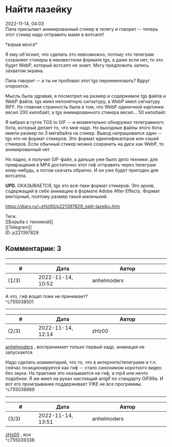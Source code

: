 Найти лазейку
=============

  
2022-11-14, 04:03  
 Папа присылает анимированный стикер в телегу и говорит -- теперь этот стикер надо отправить маме в вотсапп!   
   
 \*взрыв мозга\*   
   
 Я ему об'яснил, что сделать это невозможно, потому что телеграм сохраняет стикеры в неизвестном формате tgs, а даже если нет, то это будет WebP, который вотсапп не знает. Могу предложить запись захватом экрана.   
   
 Папа говорит -- а ты не пробовал этот tgs переименовать? Вдруг откроется.   
   
 Мысль была здравая, я посмотрел на размер и содержимое tgs файла и WebP файла. tgs имел непонятную сигнатуру, а WebP имел сигнатуру RIFF. Но главная странность была в том, что WebP одиночной картинки весил 200 килобайт, а tgs анимированного стикера весил... 50 килобайт.   
   
 Я набрал в гугле TGS to GIF -- и моментально обнаружил телеграмного бота, который делает то, что мне надо. Но выходные файлы этого бота имели размер по 3 мегабайта на стикер. Вывод напрашивался один -- tgs это не формат стикеров. Это формат идентификаторов или хэшей стикеров. Если обычный стикер можно сохранить на диск как WebP, то анимированный нет.   
   
 Но ладно, я получил GIF-файл, а дальше уже было дело техники: для превращения в MP4 достаточно этот гиф отправить через телеграм кому-нибудь, а потом скачать обратно. И он уже будет пригоден для вотсаппа.   
   
  **UPD.**  ОКАЗЫВАЕТСЯ, tgs это всё-таки формат стикеров. Это архив, содержащий в себе анимацию в формате Adobe After Effects. Формат векторный, поэтому размер такой маленький.   
  
<https://diary.ru/~zHz00/p221397829_najti-lazejku.htm>  
  
Теги:  
[[Борьба с техникой]]  
[[Telegram]]  
ID: p221397829  


Комментарии: 3
--------------

  


---



|         #         |              Дата              |                     Автор                     |           ID           |
| --- | --- | --- | --- |
| (1/3) | 2022-11-14, 10:52 | anhelmoders | c755038501 |

  
 А что, гиф воцап тоже не принимает?   
 ^c755038501

---



|         #         |              Дата              |                     Автор                     |           ID           |
| --- | --- | --- | --- |
| (2/3) | 2022-11-14, 12:14 | zHz00 | c755038889 |

  
  [anhelmoders](https://anhelmoders.diary.ru "No plans. Only wonders.")  , воспринимает только первый кадр, анимация не запускается.   
   
 Надо сделать комментарий, что то, что в интернете/телеграме и т.п. сейчас позиционируется как гиф -- стало синонимом короткого видео без звука. На практике это оказывается не гиф, а mp4 или нечто подобное. Я же имел на руках настоящий anigif по стандарту GIF89a. И вот его проигрывание поддерживает УЖЕ не все программы.   
 ^c755038889

---



|         #         |              Дата              |                     Автор                     |           ID           |
| --- | --- | --- | --- |
| (3/3) | 2022-11-14, 13:51 | anhelmoders | c755039338 |

  
  [zHz00](https://zHz00.diary.ru "Untitled")  , ясн   
 ^c755039338